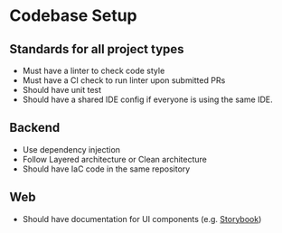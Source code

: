 # Codebase Setup

## Standards for all project types

- Must have a linter to check code style
- Must have a CI check to run linter upon submitted PRs
- Should have unit test
- Should have a shared IDE config if everyone is using the same IDE.


## Backend

- Use dependency injection
- Follow Layered architecture or Clean architecture
- Should have IaC code in the same repository


## Web

- Should have documentation for UI components (e.g. [Storybook](https://storybook.js.org/))